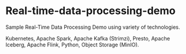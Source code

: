 # Real-time-data-processing-demo
Sample Real-Time Data Processing Demo using variety of technologies.

Kubernetes, Apache Spark, Apache Kafka (Strimzi), Presto, Apache Iceberg, Apache Flink, Python, Object Storage (MinIO).